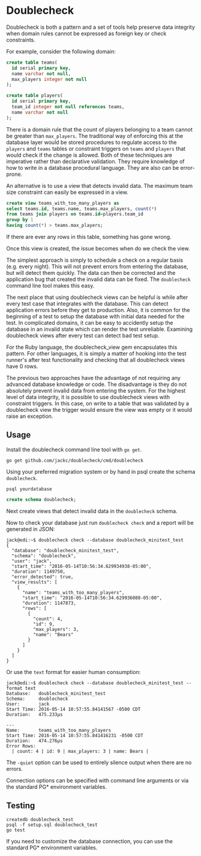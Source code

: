# Doublecheck

Doublecheck is both a pattern and a set of tools help preserve data integrity
when domain rules cannot be expressed as foreign key or check constraints.

For example, consider the following domain:

```sql
create table teams(
  id serial primary key,
  name varchar not null,
  max_players integer not null
);

create table players(
  id serial primary key,
  team_id integer not null references teams,
  name varchar not null
);
```

There is a domain rule that the count of players belonging to a team cannot be
greater than `max_players`. The traditional way of enforcing this at the
database layer would be stored procedures to regulate access to the `players`
and `teams` tables or constraint triggers on `teams` and `players` that would
check if the change is allowed. Both of these techniques are imperative rather
than declarative validation. They require knowledge of how to write in a
database procedural language. They are also can be error-prone.

An alternative is to use a view that detects invalid data. The maximum team size
constraint can easily be expressed in a view.

```sql
create view teams_with_too_many_players as
select teams.id, teams.name, teams.max_players, count(*)
from teams join players on teams.id=players.team_id
group by 1
having count(*) > teams.max_players;
```

If there are ever any rows in this table, something has gone wrong.

Once this view is created, the issue becomes when do we check the view.

The simplest approach is simply to schedule a check on a regular basis (e.g.
every night). This will not prevent errors from entering the database, but will
detect them quickly. The data can then be corrected and the application bug that
created the invalid data can be fixed. The `doublecheck` command line tool makes
this easy.

The next place that using doublecheck views can be helpful is while after every
test case that integrates with the database. This can detect application errors
before they get to production. Also, it is common for the beginning of a test to
setup the database with initial data needed for the test. In complicated
domains, it can be easy to accidently setup the database in an invalid state
which can render the test unreliable. Examining doublecheck views after every
test can detect bad test setup.

For the Ruby language, the doublecheck_view gem encapsulates this pattern. For
other languages, it is simply a matter of hooking into the test runner's after
test functionality and checking that all doublecheck views have 0 rows.

The previous two approaches have the advantage of not requiring any advanced
database knowledge or code. The disadvantage is they do not absolutely prevent
invalid data from entering the system. For the highest level of data integrity,
it is possible to use doublecheck views with constraint triggers. In this case,
on write to a table that was validated by a doublecheck view the trigger would
ensure the view was empty or it would raise an exception.

## Usage

Install the doublecheck command line tool with `go get`.

```
go get github.com/jackc/doublecheck/cmd/doublecheck
```

Using your preferred migration system or by hand in psql create the schema
`doublecheck`.

```
psql yourdatabase
```

```sql
create schema doublecheck;
```

Next create views that detect invalid data in the `doublecheck` schema.

Now to check your database just run `doublecheck check` and a report will be generated in JSON:

```
jack@edi:~$ doublecheck check --database doublecheck_minitest_test
{
  "database": "doublecheck_minitest_test",
  "schema": "doublecheck",
  "user": "jack",
  "start_time": "2016-05-14T10:56:34.629934938-05:00",
  "duration": 1149750,
  "error_detected": true,
  "view_results": [
    {
      "name": "teams_with_too_many_players",
      "start_time": "2016-05-14T10:56:34.629936088-05:00",
      "duration": 1147873,
      "rows": [
        {
          "count": 4,
          "id": 9,
          "max_players": 3,
          "name": "Bears"
        }
      ]
    }
  ]
}
```

Or use the `text` format for easier human consumption:

```
jack@edi:~$ doublecheck check --database doublecheck_minitest_test --format text
Database:   doublecheck_minitest_test
Schema:     doublecheck
User:       jack
Start Time: 2016-05-14 10:57:55.84141567 -0500 CDT
Duration:   475.233µs

---
Name:       teams_with_too_many_players
Start Time: 2016-05-14 10:57:55.841416231 -0500 CDT
Duration:   474.276µs
Error Rows:
  | count: 4 | id: 9 | max_players: 3 | name: Bears |
```

The `-quiet` option can be used to entirely silence output when there are no errors.

Connection options can be specified with command line arguments or via the
standard PG* environment variables.

## Testing

```
createdb doublecheck_test
psql -f setup.sql doublecheck_test
go test
```

If you need to customize the database connection, you can use the standard PG* environment variables.
